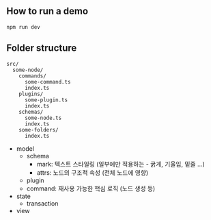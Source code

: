 ## How to run a demo

```shell
npm run dev
```

## Folder structure

```plain
src/
  some-node/
    commands/
      some-command.ts
      index.ts
    plugins/
      some-plugin.ts
      index.ts
    schemas/
      some-node.ts
      index.ts
    some-folders/
      index.ts
```

- model
  - schema
    - mark: 텍스트 스타일링 (일부에만 적용하는 - 굵게, 기울임, 밑줄 ...)
    - attrs: 노드의 구조적 속성 (전체 노드에 영향)
  - plugin
  - command: 재사용 가능한 핵심 로직 (노드 생성 등)
- state
  - transaction
- view
